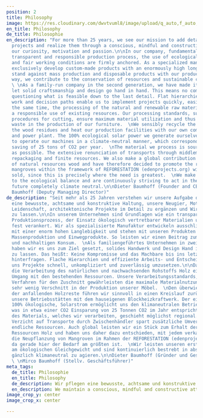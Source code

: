 ```yaml
---
position: 2
title: Philosophy
image: https://res.cloudinary.com/dwvtvuml8/image/upload/q_auto,f_auto,dpr_auto/v1614098872/Baumhoff-DER-RAUM_rsnpbr.jpg
en_title: Philosophy
de_title: Philosophie
en_description: "For more than 25 years, we see our mission to add detail to architectural
  projects and realize them through a conscious, mindful and constructive attitude,
  our curiosity, motivation and passion.\n\nIn our company, fundamentals such as a
  transparent and responsible production process, the use of ecologically sound materials
  and fair working conditions are firmly anchored. As a specialized manufactory, we
  exclusively develop custom-made products with an enormously high longevity and consciously
  stand against mass production and disposable products with our products. In this
  way, we contribute to the conservation of resources and sustainable consumption.
  \ \nAs a family-run company in the second generation, we have made it our goal to
  let solid craftsmanship and design go hand in hand. This means no compromises and
  questioning what is feasible down to the last detail. Flat hierarchies and efficient
  work and decision paths enable us to implement projects quickly, easily and reliably.\n\nAt
  the same time, the processing of the natural and renewable raw material wood guarantees
  a responsible use of existing resources. Our processing standards, such as optimized
  procedures for cutting, ensure maximum material utilization and thus very little
  waste in the production of our furniture.  \nWe sensibly recycle the majority of
  the wood residues and heat our production facilities with our own combined heat
  and power plant. The 100% ecological solar power we generate ourselves enables us
  to operate our machines in a climate-neutral manner, which corresponds to a CO2
  saving of 25 tons of CO2 per year.  \nThe material we process is sourced as regionally
  as possible. The extensive renunciation of transports through middlemen saves additional
  repackaging and finite resources. We also make a global contribution to the preservation
  of natural resources wood and have therefore decided to promote the replanting of
  mangroves within the framework of REFORESTATION (edenprojects.org) with every product
  sold, since this is precisely where the need is greatest.  \nWe make our first contribution
  to the ecological balance and are continuously striving to act in the foreseeable
  future completely climate neutral.\n\nDieter Baumhoff (Founder and CEO)  \nMirco
  Baumhoff (Deputy Managing Director)"
de_description: "Seit mehr als 25 Jahren verstehen wir unsere Aufgabe darin, durch
  eine bewusste, achtsame und konstruktive Haltung, unsere Neugier, Motivation und
  Leidenschaft, architektonische Projekte im Detail zu ergänzen und Wirklichkeit werden
  zu lassen.\n\nIn unserem Unternehmen sind Grundlagen wie ein transparenter und verantwortungsvoller
  Produktionsprozess, der Einsatz ökologisch vertretbarer Materialien und faire Arbeitsbedingungen
  fest verankert. Wir als spezialisierte Manufaktur entwickeln ausschließlich Maßanfertigungen
  mit einer enorm hohen Langlebigkeit und stehen mit unseren Produkten bewusst gegen
  Massenproduktion und Einwegprodukte. So leisten wir einen Beitrag zum Ressourcenerhalt
  und nachhaltigen Konsum.  \nAls familiengeführtes Unternehmen in zweiter Generation,
  haben wir es uns zum Ziel gesetzt, solides Handwerk und Design Hand in Hand gehen
  zu lassen. Das heißt: Keine Kompromisse und das Machbare bis ins letzte Detail zu
  hinterfragen. Flache Hierarchien und effiziente Arbeits- und Entscheidungswege ermöglichen
  uns Projekte schnell, unkompliziert und zuverlässig umzusetzen.\n\nDabei garantiert
  die Verarbeitung des natürlichen und nachwachsenden Rohstoffs Holz einen verantwortungsvollen
  Umgang mit den bestehenden Ressourcen. Unsere Verarbeitungsstandards, wie optimierte
  Verfahren für den Zuschnitt gewährleisten die maximale Materialnutzung und somit
  sehr wenig Verschnitt in der Produktion unserer Möbel.  \nDen überwiegenden Teil
  der anfallenden Holzreste führen wir sinnvoll in einen Kreislauf zurück und heizen
  unsere Betriebsstätten mit dem hauseigenen Blockheizkraftwerk. Der eigens generierte,
  100% ökologische, Solarstrom ermöglicht uns den klimaneutralen Betrieb unserer Maschinen,
  was in etwa einer CO2 Einsparung von 25 Tonnen CO2 im Jahr entspricht.   \nDer Bezug
  des Materials, welches wir verarbeiten, geschieht möglichst regional. Der weitgehende
  Verzicht auf Transporte durch Zwischenhändler spart zusätzliche Umverpackungen und
  endliche Ressourcen. Auch global leisten wir ein Stück zum Erhalt der natürlichen
  Ressourcen Holz und haben uns daher dazu entschieden, mit jedem verkauften Produkt
  die Neupflanzung von Mangroven im Rahmen der REFORESTATION (edenprojects.org) voranzutreiben,
  da gerade hier der Bedarf am größten ist.  \nWir leisten unseren ersten Beitrag
  am ökologischen Gleichgewicht und sind kontinuierlich bestrebt in absehbarer Zukunft
  gänzlich klimaneutral zu agieren.\n\nDieter Baumhoff (Gründer und Geschäftsführer)
  \ \nMirco Baumhoff (Stellv. Geschäftsführer)"
meta_tags:
  de_title: Philosophie
  en_title: Philosophy
  de_description: Wir pflegen eine bewusste, achtsame und konstruktive Haltung
  en_description: We maintain a conscious, mindful and constructive attitude
image_crop_y: center
image_crop_x: center

---
```

